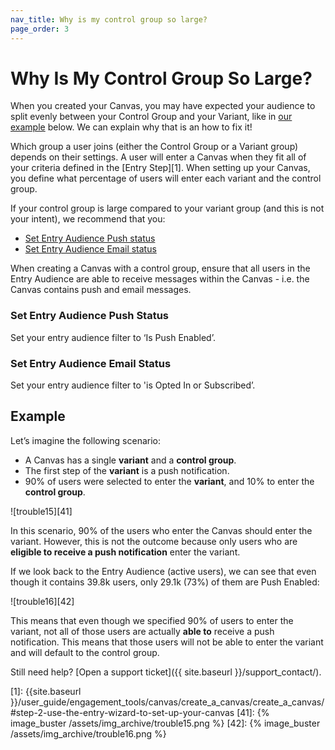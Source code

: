 ```yaml
---
nav_title: Why is my control group so large?
page_order: 3
---
```


# Why Is My Control Group So Large?

When you created your Canvas, you may have expected your audience to split evenly between your Control Group and your Variant, like in [our example](#example) below. We can explain why that is an how to fix it!

Which group a user joins (either the Control Group or a Variant group) depends on their settings. A user will enter a Canvas when they fit all of your criteria defined in the [Entry Step][1]. When setting up your Canvas, you define what percentage of users will enter each variant and the control group.

If your control group is large compared to your variant group (and this is not your intent), we recommend that you:

* [Set Entry Audience Push status](#set-entry-audience-push-status)
* [Set Entry Audience Email status](#set-entry-audience-email-status)


When creating a Canvas with a control group, ensure that all users in the Entry Audience are able to receive messages within the Canvas - i.e. the Canvas contains push and email messages.

### Set Entry Audience Push Status

Set your entry audience filter to ‘Is Push Enabled’.

### Set Entry Audience Email Status

Set your entry audience filter to 'is Opted In or Subscribed’.


## Example

Let’s imagine the following scenario:
- A Canvas has a single __variant__ and a __control group__.
- The first step of the __variant__ is a push notification.
- 90% of users were selected to enter the __variant__, and 10% to enter the __control group__.

![trouble15][41]

In this scenario, 90% of the users who enter the Canvas should enter the variant. However, this is not the outcome because only users who are **eligible to receive a push notification** enter the variant.

If we look back to the Entry Audience (active users), we can see that even though it contains 39.8k users, only 29.1k (73%) of them are Push Enabled:

![trouble16][42]

This means that even though we specified 90% of users to enter the variant, not all of those users are actually **able to** receive a push notification. This means that those users will not be able to enter the variant and will default to the control group.

Still need help? [Open a support ticket]({{ site.baseurl }}/support_contact/).

[1]: {{site.baseurl }}/user_guide/engagement_tools/canvas/create_a_canvas/create_a_canvas/#step-2-use-the-entry-wizard-to-set-up-your-canvas
[41]: {% image_buster /assets/img_archive/trouble15.png %}
[42]: {% image_buster /assets/img_archive/trouble16.png %}

